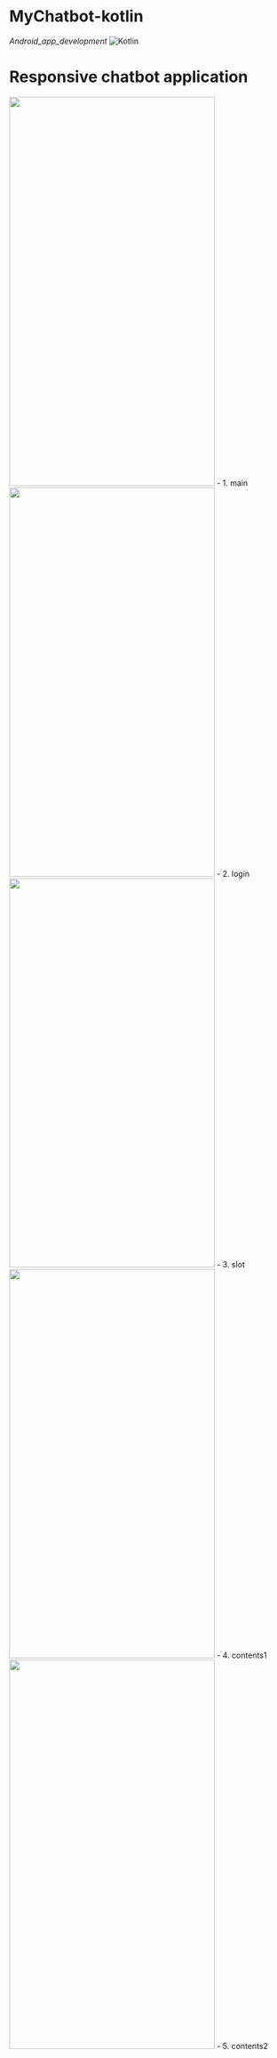 # MyChatbot-kotlin
_Android_app_development_
![Kotlin](https://img.shields.io/badge/Kotlin-0095D5?style-flat-square&logo=Kotlin&logoColor=white)


# Responsive chatbot application


<img src="https://user-images.githubusercontent.com/67156494/112649523-dfba6600-8e8d-11eb-9c9d-3806c53f74a9.JPG"  width="370" height="700">
- 1. main


<img src="https://user-images.githubusercontent.com/67156494/112649557-e648dd80-8e8d-11eb-9b4e-026d00d17808.JPG"  width="370" height="700">
- 2. login


<img src="https://user-images.githubusercontent.com/67156494/112649562-e6e17400-8e8d-11eb-817b-3d2c93c55d91.JPG"  width="370" height="700">
- 3. slot


<img src="https://user-images.githubusercontent.com/67156494/112649565-e77a0a80-8e8d-11eb-8bf5-a47ad294a02b.JPG"  width="370" height="700">
- 4. contents1


<img src="https://user-images.githubusercontent.com/67156494/112649567-e77a0a80-8e8d-11eb-9d17-d0480dfd9d0d.JPG"  width="370" height="700">
- 5. contents2
